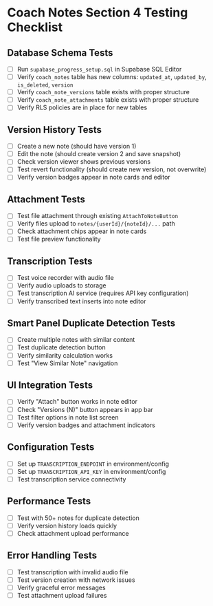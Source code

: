 # Coach Notes Section 4 Testing Checklist

## Database Schema Tests
- [ ] Run `supabase_progress_setup.sql` in Supabase SQL Editor
- [ ] Verify `coach_notes` table has new columns: `updated_at`, `updated_by`, `is_deleted`, `version`
- [ ] Verify `coach_note_versions` table exists with proper structure
- [ ] Verify `coach_note_attachments` table exists with proper structure
- [ ] Verify RLS policies are in place for new tables

## Version History Tests
- [ ] Create a new note (should have version 1)
- [ ] Edit the note (should create version 2 and save snapshot)
- [ ] Check version viewer shows previous versions
- [ ] Test revert functionality (should create new version, not overwrite)
- [ ] Verify version badges appear in note cards and editor

## Attachment Tests
- [ ] Test file attachment through existing `AttachToNoteButton`
- [ ] Verify files upload to `notes/{userId}/{noteId}/...` path
- [ ] Check attachment chips appear in note cards
- [ ] Test file preview functionality

## Transcription Tests
- [ ] Test voice recorder with audio file
- [ ] Verify audio uploads to storage
- [ ] Test transcription AI service (requires API key configuration)
- [ ] Verify transcribed text inserts into note editor

## Smart Panel Duplicate Detection Tests
- [ ] Create multiple notes with similar content
- [ ] Test duplicate detection button
- [ ] Verify similarity calculation works
- [ ] Test "View Similar Note" navigation

## UI Integration Tests
- [ ] Verify "Attach" button works in note editor
- [ ] Check "Versions (N)" button appears in app bar
- [ ] Test filter options in note list screen
- [ ] Verify version badges and attachment indicators

## Configuration Tests
- [ ] Set up `TRANSCRIPTION_ENDPOINT` in environment/config
- [ ] Set up `TRANSCRIPTION_API_KEY` in environment/config
- [ ] Test transcription service connectivity

## Performance Tests
- [ ] Test with 50+ notes for duplicate detection
- [ ] Verify version history loads quickly
- [ ] Check attachment upload performance

## Error Handling Tests
- [ ] Test transcription with invalid audio file
- [ ] Test version creation with network issues
- [ ] Verify graceful error messages
- [ ] Test attachment upload failures
